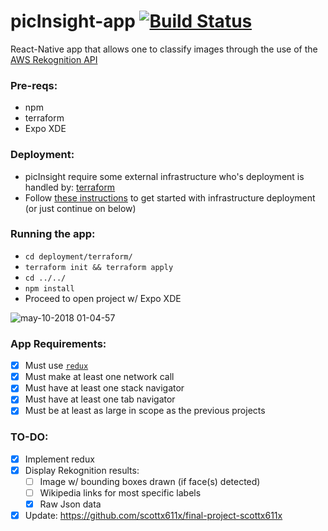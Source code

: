 # picInsight-app [![Build Status](https://travis-ci.org/scottx611x/picInsight-app.svg?branch=master)](https://travis-ci.org/scottx611x/picInsight-app)
React-Native app that allows one to classify images through the use of the [AWS Rekognition API](https://aws.amazon.com/rekognition/)

### Pre-reqs:
- npm
- terraform
- Expo XDE

### Deployment:
- picInsight require some external infrastructure who's deployment is handled by: [terraform](https://www.terraform.io)
- Follow [these instructions](https://github.com/scottx611x/picInsight-app/blob/master/deployment/terraform/README.md) to get started with infrastructure deployment (or just continue on below)

### Running the app:
- `cd deployment/terraform/`
- `terraform init && terraform apply`
- `cd ../../`
- `npm install`
- Proceed to open project w/ Expo XDE

![may-10-2018 01-04-57](https://user-images.githubusercontent.com/5629547/39853114-4a4e5806-53ee-11e8-9cd2-1582c82060b9.gif)


### App Requirements:
- [x] Must use [`redux`](https://github.com/reactjs/react-redux)
- [x] Must make at least one network call
- [x] Must have at least one stack navigator
- [x] Must have at least one tab navigator
- [x] Must be at least as large in scope as the previous projects

### TO-DO:
- [x] Implement redux
- [x] Display Rekognition results:
  - [ ] Image w/ bounding boxes drawn (if face(s) detected)
  - [ ] Wikipedia links for most specific labels
  - [x] Raw Json data
- [x] Update: https://github.com/scottx611x/final-project-scottx611x
